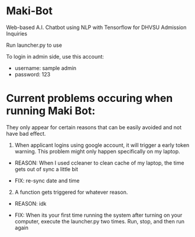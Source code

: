 # Maki-Bot
Web-based A.I. Chatbot using NLP with Tensorflow for DHVSU Admission Inquiries


Run launcher.py to use

To login in admin side, use this account:
- username: sample admin
- password: 123


# Current problems occuring when running Maki Bot:
They only appear for certain reasons that can be easily avoided and not have bad effect.
1. When applicant logins using google account, it will trigger a early token warning. This problem might only happen specifically on my laptop.

- REASON: When I used ccleaner to clean cache of my laptop, the time gets out of sync a little bit

- FIX: re-sync date and time


2. A function gets triggered for whatever reason.

- REASON: idk

- FIX: When its your first time running the system after turning on your computer, execute the launcher.py two times. Run, stop, and then run again

